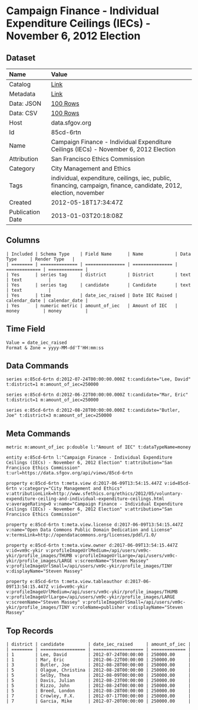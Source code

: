 # Campaign Finance - Individual Expenditure Ceilings (IECs) - November 6, 2012 Election

## Dataset

| Name | Value |
| :--- | :---- |
| Catalog | [Link](https://catalog.data.gov/dataset/campaign-finance-individual-expenditure-ceilings-iecs-november-6-2012-election-ee848) |
| Metadata | [Link](https://data.sfgov.org/api/views/85cd-6rtn) |
| Data: JSON | [100 Rows](https://data.sfgov.org/api/views/85cd-6rtn/rows.json?max_rows=100) |
| Data: CSV | [100 Rows](https://data.sfgov.org/api/views/85cd-6rtn/rows.csv?max_rows=100) |
| Host | data.sfgov.org |
| Id | 85cd-6rtn |
| Name | Campaign Finance - Individual Expenditure Ceilings (IECs) - November 6, 2012 Election |
| Attribution | San Francisco Ethics Commission |
| Category | City Management and Ethics |
| Tags | individual, expenditure, ceilings, iec, public, financing, campaign, finance, candidate, 2012, election, november |
| Created | 2012-05-18T17:34:47Z |
| Publication Date | 2013-01-03T20:18:08Z |

## Columns

```ls
| Included | Schema Type    | Field Name      | Name            | Data Type     | Render Type   |
| ======== | ============== | =============== | =============== | ============= | ============= |
| Yes      | series tag     | district        | District        | text          | text          |
| Yes      | series tag     | candidate       | Candidate       | text          | text          |
| Yes      | time           | date_iec_raised | Date IEC Raised | calendar_date | calendar_date |
| Yes      | numeric metric | amount_of_iec   | Amount of IEC   | money         | money         |
```

## Time Field

```ls
Value = date_iec_raised
Format & Zone = yyyy-MM-dd'T'HH:mm:ss
```

## Data Commands

```ls
series e:85cd-6rtn d:2012-07-24T00:00:00.000Z t:candidate="Lee, David" t:district=1 m:amount_of_iec=250000

series e:85cd-6rtn d:2012-06-22T00:00:00.000Z t:candidate="Mar, Eric" t:district=1 m:amount_of_iec=250000

series e:85cd-6rtn d:2012-08-28T00:00:00.000Z t:candidate="Butler, Joe" t:district=3 m:amount_of_iec=250000
```

## Meta Commands

```ls
metric m:amount_of_iec p:double l:"Amount of IEC" t:dataTypeName=money

entity e:85cd-6rtn l:"Campaign Finance - Individual Expenditure Ceilings (IECs) - November 6, 2012 Election" t:attribution="San Francisco Ethics Commission" t:url=https://data.sfgov.org/api/views/85cd-6rtn

property e:85cd-6rtn t:meta.view d:2017-06-09T13:54:15.447Z v:id=85cd-6rtn v:category="City Management and Ethics" v:attributionLink=http://www.sfethics.org/ethics/2012/05/voluntary-expenditure-ceiling-and-individual-expenditure-ceilings.html v:averageRating=0 v:name="Campaign Finance - Individual Expenditure Ceilings (IECs) - November 6, 2012 Election" v:attribution="San Francisco Ethics Commission"

property e:85cd-6rtn t:meta.view.license d:2017-06-09T13:54:15.447Z v:name="Open Data Commons Public Domain Dedication and License" v:termsLink=http://opendatacommons.org/licenses/pddl/1.0/

property e:85cd-6rtn t:meta.view.owner d:2017-06-09T13:54:15.447Z v:id=vm9c-ykir v:profileImageUrlMedium=/api/users/vm9c-ykir/profile_images/THUMB v:profileImageUrlLarge=/api/users/vm9c-ykir/profile_images/LARGE v:screenName="Steven Massey" v:profileImageUrlSmall=/api/users/vm9c-ykir/profile_images/TINY v:displayName="Steven Massey"

property e:85cd-6rtn t:meta.view.tableauthor d:2017-06-09T13:54:15.447Z v:id=vm9c-ykir v:profileImageUrlMedium=/api/users/vm9c-ykir/profile_images/THUMB v:profileImageUrlLarge=/api/users/vm9c-ykir/profile_images/LARGE v:screenName="Steven Massey" v:profileImageUrlSmall=/api/users/vm9c-ykir/profile_images/TINY v:roleName=publisher v:displayName="Steven Massey"
```

## Top Records

```ls
| district | candidate         | date_iec_raised     | amount_of_iec | 
| ======== | ================= | =================== | ============= | 
| 1        | Lee, David        | 2012-07-24T00:00:00 | 250000.00     | 
| 1        | Mar, Eric         | 2012-06-22T00:00:00 | 250000.00     | 
| 3        | Butler, Joe       | 2012-08-28T00:00:00 | 250000.00     | 
| 5        | Olague, Christina | 2012-08-28T00:00:00 | 250000.00     | 
| 5        | Selby, Thea       | 2012-08-09T00:00:00 | 250000.00     | 
| 5        | Davis, Julian     | 2012-08-23T00:00:00 | 250000.00     | 
| 5        | Rizzo, John       | 2012-08-24T00:00:00 | 250000.00     | 
| 5        | Breed, London     | 2012-08-28T00:00:00 | 250000.00     | 
| 7        | Crowley, F.X.     | 2012-07-17T00:00:00 | 250000.00     | 
| 7        | Garcia, Mike      | 2012-07-20T00:00:00 | 250000.00     | 
```